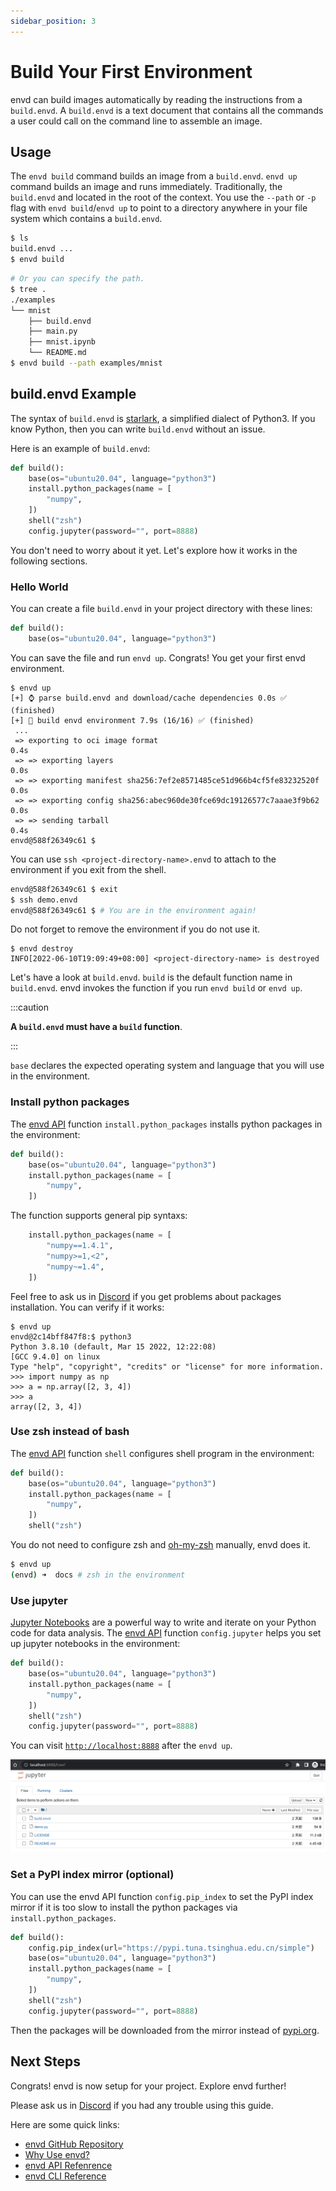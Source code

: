 ```yaml
---
sidebar_position: 3
---
```


# Build Your First Environment

envd can build images automatically by reading the instructions from a `build.envd`. A `build.envd` is a text document that contains all the commands a user could call on the command line to assemble an image.

## Usage

The `envd build` command builds an image from a `build.envd`. `envd up` command builds an image and runs immediately. Traditionally, the `build.envd` and located in the root of the context.  You use the `--path` or `-p` flag with `envd build`/`envd up` to point to a directory anywhere in your file system which contains a `build.envd`.

```bash
$ ls
build.envd ...
$ envd build
```

```bash
# Or you can specify the path.
$ tree .
./examples
└── mnist
    ├── build.envd
    ├── main.py
    ├── mnist.ipynb
    └── README.md
$ envd build --path examples/mnist
```

## build.envd Example

The syntax of `build.envd` is [starlark](https://docs.bazel.build/versions/main/skylark/language.html), a simplified dialect of Python3. If you know Python, then you can write `build.envd` without an issue.

Here is an example of `build.envd`:

```python title=build.envd
def build():
    base(os="ubuntu20.04", language="python3")
    install.python_packages(name = [
        "numpy",
    ])
    shell("zsh")
    config.jupyter(password="", port=8888)
```

You don't need to worry about it yet. Let's explore how it works in the following sections.

### Hello World

You can create a file `build.envd` in your project directory with these lines:

```python title=build.envd
def build():
    base(os="ubuntu20.04", language="python3")
```

You can save the file and run `envd up`. Congrats! You get your first envd environment.

```text title="envd up"
$ envd up
[+] ⌚ parse build.envd and download/cache dependencies 0.0s ✅ (finished) 
[+] 🐋 build envd environment 7.9s (16/16) ✅ (finished)
 ...
 => exporting to oci image format                                      0.4s
 => => exporting layers                                                0.0s
 => => exporting manifest sha256:7ef2e8571485ce51d966b4cf5fe83232520f  0.0s
 => => exporting config sha256:abec960de30fce69dc19126577c7aaae3f9b62  0.0s
 => => sending tarball                                                 0.4s
envd@588f26349c61 $ 
```

You can use `ssh <project-directory-name>.envd` to attach to the environment if you exit from the shell.

```bash title="connect the environment via ssh"
envd@588f26349c61 $ exit
$ ssh demo.envd
envd@588f26349c61 $ # You are in the environment again!
```

Do not forget to remove the environment if you do not use it.

```text title="destroy the environment"
$ envd destroy
INFO[2022-06-10T19:09:49+08:00] <project-directory-name> is destroyed
```

Let's have a look at `build.envd`. `build` is the default function name in `build.envd`. envd invokes the function if you run `envd build` or `envd up`.

:::caution

**A `build.envd` must have a `build` function**.

:::

`base` declares the expected operating system and language that you will use in the environment.

### Install python packages

The [envd API](../category/api-documentation) function `install.python_packages` installs python packages in the environment:

```python title=build.envd
def build():
    base(os="ubuntu20.04", language="python3")
    install.python_packages(name = [
        "numpy",
    ])
```

The function supports general pip syntaxs:

```python
    install.python_packages(name = [
        "numpy==1.4.1",
        "numpy>=1,<2",
        "numpy~=1.4",
    ])
```

Feel free to ask us in [Discord](https://discord.gg/KqswhpVgdU) if you get problems about packages installation. You can verify if it works:

```
$ envd up
envd@2c14bff847f8:$ python3
Python 3.8.10 (default, Mar 15 2022, 12:22:08) 
[GCC 9.4.0] on linux
Type "help", "copyright", "credits" or "license" for more information.
>>> import numpy as np
>>> a = np.array([2, 3, 4])
>>> a
array([2, 3, 4])
```

### Use zsh instead of bash

The [envd API](../category/api-documentation) function `shell` configures shell program in the environment:

```python title=build.envd
def build():
    base(os="ubuntu20.04", language="python3")
    install.python_packages(name = [
        "numpy",
    ])
    shell("zsh")
```

You do not need to configure zsh and [oh-my-zsh](https://ohmyz.sh/) manually, envd does it.

```bash
$ envd up
(envd) ➜  docs # zsh in the environment
```

### Use jupyter

[Jupyter Notebooks](https://jupyter.org/) are a powerful way to write and iterate on your Python code for data analysis. The [envd API](../category/api-documentation) function `config.jupyter` helps you set up jupyter notebooks in the environment:

```python title=build.envd
def build():
    base(os="ubuntu20.04", language="python3")
    install.python_packages(name = [
        "numpy",
    ])
    shell("zsh")
    config.jupyter(password="", port=8888)
```

You can visit [`http://localhost:8888`](http://localhost:8888) after the `envd up`.

![jupyter](./assets/jupyter.png)

### Set a PyPI index mirror (optional)

You can use the envd API function `config.pip_index` to set the PyPI index mirror if it is too slow to install the python packages via `install.python_packages`.

```python title=build.envd
def build():
    config.pip_index(url="https://pypi.tuna.tsinghua.edu.cn/simple")
    base(os="ubuntu20.04", language="python3")
    install.python_packages(name = [
        "numpy",
    ])
    shell("zsh")
    config.jupyter(password="", port=8888)
```

Then the packages will be downloaded from the mirror instead of [pypi.org](https://pypi.org/).

## Next Steps

Congrats! envd is now setup for your project. Explore envd further!

Please ask us in [Discord](https://discord.gg/KqswhpVgdU) if you had any trouble using this guide.

Here are some quick links:

- [envd GitHub Repository](https://github.com/tensorchord/envd)
- [Why Use envd?](../why)
- [envd API Refenrence](../category/api-documentation)
- [envd CLI Reference](../reference/cli)
